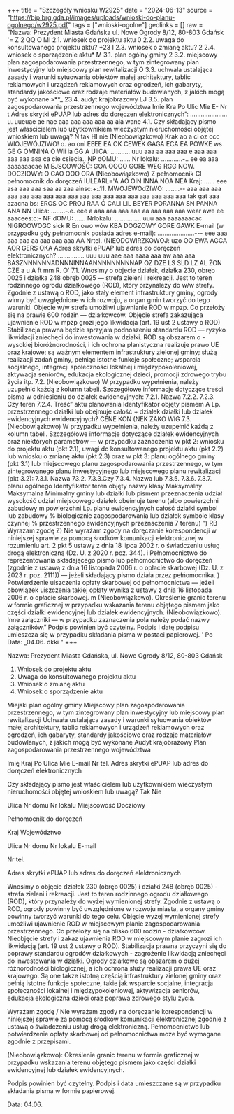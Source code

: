 +++
title = "Szczegóły wniosku W2925"
date = "2024-06-13"
source = "https://bip.brg.gda.pl/images/uploads/wnioski-do-planu-ogolnego/w2925.pdf"
tags = ["wnioski-ogolne"]
geolinks = []
raw = "Nazwa: Prezydent Miasta Gdańska ul. Nowe Ogrody 8/12, 80-803 Gdańsk '= Z 2 QQ O MI 2.1. wniosek do projektu aktu 0 2.2. uwaga do konsultowanego projektu aktu? +23 I 2.3. wniosek o zmianę aktu? 2 2.4. wniosek o sporządzenie aktu* M 3.1. plan ogólny gminy 2 3.2. miejscowy plan zagospodarowania przestrzennego, w tym zintegrowany plan inwestycyjny lub miejscowy plan rewitalizacji O 3.3. uchwała ustalająca zasady i warunki sytuowania obiektów małej architektury, tablic reklamowych i urządzeń reklamowych oraz ogrodzeń, ich gabaryty, standardy jakościowe oraz rodzaje materiałów budowlanych, z jakich mogą być wykonane »**_ 23.4. audyt krajobrazowy LJ 3.5. plan zagospodarowania przestrzennego województwa Imie Kra Po Ulic Mie E- Nr t Adres skrytki ePUAP lub adres do doręczen elektronicznych”: ..................... u. uueuae ae nae aaa aaa aaa aaa aa aia wane 4.1. Czy składający pismo jest właścicielem lub użytkownikiem wieczystym nieruchomości objętej wnioskiem lub uwagą? Ń tak HI nie (Nieobowiązkowo) Krak ao a ci oz ccc WIOJEWÓJZIWO! o. ao oni EEEE EA OK CEWEK GAGA ECA EA POWKE ws GE G OMNINA O Wii ia GG A UliCA: ........... uuu aaa aa aaa aaa e aaa aaa aaa aaa asa ca cie csiecia.. NP dOMU: ...... Nr lokalu: ............-.. ee ea aaa aaaaaaacae MIEJSCOWOŚĆ: GOA OOOO GORE WEG RGG NOW. DOCZIOWY: O GAO OOO ORA (Nieobowiązkowo) Z pełnomocnik CI pełnomocnik do doręczeń IULEARL='A  AO OIN INNA NOA NEA Kraj: ...... eee asa aaa aaa saa aa zaa ainsc:+:.11. MWOJEWÓdZIWO: ........-- aaa aaa aaa aaa aaa aaa aaa aaa aaa aaa aaa aaa aaa aaa aaa aaa aaa aaa tak gat aaa azacna bs: EROS OC PROJ RAA Ó CALI LIL BEYER PORANNA SN PANNA ANA NN Ulica: ........-.e. eee a aaa aaa aaa aaa aa aaa aaa aaa wear awe ee aaacees:c:- NF dOMU: ...... Nrlokalu: ............... uuu aaa aaaaaaacac NIGROOWOGC sick R En owo wów KBA DOGZOWY GORE GAWK E-mail (w przypadku gdy pełnomocnik posiada adres e-mail): .....................--- eee aaa aaa aaa aa aaa aaa aaa AA Nrtel. (NIEODOWIRZKOWOJ: uzo OO EWA AGCA AOR GERS OKA Adres skrytki ePUAP lub adres do doręczeń elektronicznych? ............... uuu uuu aae aaa aaaa aaa aw aaa aaa BASZNNNNNNADNNNINNAANNNNNNNNNAP OZ DZE LS SLD LZ AL ŻON CZE  a u A ft mm R. O' 7.1. Wnosimy o objecie działek, działka 230, obręb 0025 i działka 248 obręb 0025 — strefa zieleni i rekreacji. Jest to teren  rodzinnego ogrodu działkowego (ROD), który przynależy do w/w strefy. Zgodnie z ustawą o ROD, jako stały element infrastruktury gminy, ogrody winny być uwzględnione w ich rozwoju, a organ gmin tworzyć do tego warunki. Objecie  w/w strefa umożliwi ujawnianie ROD w mpzp. Co przełoży się na prawie 600 rodzin — działkowców. Objęcie strefa zakazująca ujawnienie ROD w mpzp grozi jego likwidacja (art. 19 ust 2 ustawy o ROD) Stabilizacja prawna będzie  sprzyjała podnoszeniu standardu ROD — ryzyko likwidacji zniechęci do inwestowania w działki. ROD są obszarem o - wysokiej bioróżnorodności, i ich ochrona płanistyczna realizuje prawo UE oraz krajowe; są ważnym elementem  infrastruktury zielonej gminy; służą realizacji zadań gminy, pełniąc istotne funkcje społeczne; wsparcia socjalnego,  integracji społeczności lokalnej i międzypokoleniowej, aktywacja seniorów, edukacja ekologicznej dzieci, promocji zdrowego trybu życia itp.  7.2. (Nieobowiązkowo) W przypadku wypełnienia, należy uzupełnić każdą z kolumn tabeli. Szczegółowe informacje dotyczące treści pisma w odniesieniu do działek ewidencyjnych: 7.2.1. Nazwa 7.2.2. 7.2.3. Czy teren 7.2.4. Treść” aktu planowania Identyfikator objęty pismem A Lp.  przestrzennego działki lub obejmuje całość + działek działki lub działek ewidencyjnych ewidencyjnych? CENE KON (NEK ZAKO WIG 7.3. (Nieobowiązkowo) W przypadku wypełnienia, należy uzupełnić każdą z kolumn tabeli. Szczegółowe  informacje dotyczące działek ewidencyjnych oraz niektórych parametrów — w przypadku zaznaczenia w pkt 2: wniosku do projektu aktu (pkt 2.1), uwagi do konsultowanego projektu aktu (pkt 2.2) lub wniosku o  zmianę aktu (pkt 2.3) oraz w pkt 3: planu ogólnego gminy (pkt 3.1) lub miejscowego planu   zagospodarowania przestrzennego, w tym zintegrowanego planu inwestycyjnego lub miejscowego planu  rewitalizacji (pkt 3.2):   7.3.1. Nazwa 73.2. 7.3.3.Czy  7.3.4. Nazwa lub 7.3.5. 7.3.6. 7.3.7.  planu ogólnego Identyfikator teren objęty nazwy klasy Maksymalny Maksymalna Minimalny gminy lub działki lub pismem przeznaczenia udział wysokość udział   miejscowego działek obeimuje terenu (albo powierzchni  zabudowy m  powierzchni  Lp. planu ewidencyjnych całość działki symbol lub zabudowy % biologicznie  zagospodarowania lub działek symbole klasy czynnej %  przestrzennego ewidencyjnych  przeznaczenia   7 terenu) ”)     RB Wyrażam zgodę Z) Nie wyrażam zgody  na doręczanie korespondencji w niniejszej sprawie za pomocą środków komunikacji elektronicznej w rozumieniu art. 2 pkt  5 ustawy z dnia 18 lipca 2002 r. o świadczeniu usług drogą elektroniczną (Dz. U. z 2020 r. poz. 344).   i Pełnomocnictwo do reprezentowania składającego pismo lub pełnomocnictwo do doręczeń (zgodnie z ustawą z dnia 16 listopada   2006 r. o opłacie skarbowej (Dz. U. z 2023 r. poz. 2111)) — jeżeli składający pismo działa przez pełńomocnika.  ) Potwierdzenie uiszczenia opłaty skarbowej od pełnomocnictwa — jeżeli obowiązek uiszczenia takiej opłaty wynika z ustawy z dnia  16 listopada 2006 r. o opłacie skarbowej.   m (Nieobowiązkowo). Określenie granic terenu w formie graficznej w przypadku wskazania terenu objętego pismem jako części działki   ewidencyjnej lub działek ewidencyjnych. (Nieobowiązkowo). Inne załączniki — w przypadku zaznaczenia pola należy podać nazwy załączników.” Podpis powinien być czytelny. Podpis i datę podpisu umieszcza się w przypadku składania pisma w postaci papierowej.  ' Po Data: „04.06. dkki  "
+++

Nazwa: Prezydent Miasta Gdańska, ul. Nowe Ogrody 8/12, 80-803 Gdańsk

1. Wniosek do projektu aktu
2. Uwaga do konsultowanego projektu aktu
3. Wniosek o zmianę aktu
4. Wniosek o sporządzenie aktu

Miejski plan ogólny gminy
Miejscowy plan zagospodarowania przestrzennego, w tym zintegrowany plan inwestycyjny lub miejscowy plan rewitalizacji
Uchwała ustalająca zasady i warunki sytuowania obiektów małej architektury, tablic reklamowych i urządzeń reklamowych oraz ogrodzeń, ich gabaryty, standardy jakościowe oraz rodzaje materiałów budowlanych, z jakich mogą być wykonane
Audyt krajobrazowy
Plan zagospodarowania przestrzennego województwa

Imię
Kraj
Po
Ulica
Mie
E-mail
Nr tel.
Adres skrytki ePUAP lub adres do doręczeń elektronicznych

Czy składający pismo jest właścicielem lub użytkownikiem wieczystym nieruchomości objętej wnioskiem lub uwagą?
Tak
Nie

Ulica
Nr domu
Nr lokalu
Miejscowość
Docziowy

Pełnomocnik do doręczeń

Kraj
Województwo

Ulica
Nr domu
Nr lokalu
E-mail

Nr tel.

Adres skrytki ePUAP lub adres do doręczeń elektronicznych

Wnosimy o objęcie działek 230 (obręb 0025) i działki 248 (obręb 0025) - strefa zieleni i rekreacji. Jest to teren rodzinnego ogrodu działkowego (ROD), który przynależy do wyżej wymienionej strefy. Zgodnie z ustawą o ROD, ogrody powinny być uwzględnione w rozwoju miasta, a organy gminy powinny tworzyć warunki do tego celu. Objęcie wyżej wymienionej strefy umożliwi ujawnienie ROD w miejscowym planie zagospodarowania przestrzennego. Co przełoży się na blisko 600 rodzin - działkowców. Nieobjęcie strefy i zakaz ujawnienia ROD w miejscowym planie zagrozi ich likwidacją (art. 19 ust 2 ustawy o ROD). Stabilizacja prawna przyczyni się do poprawy standardu ogrodów działkowych - zagrożenie likwidacją zniechęci do inwestowania w działki. Ogrody działkowe są obszarem o dużej różnorodności biologicznej, a ich ochrona służy realizacji prawa UE oraz krajowego. Są one także istotną częścią infrastruktury zielonej gminy oraz pełnią istotne funkcje społeczne, takie jak wsparcie socjalne, integracja społeczności lokalnej i międzypokoleniowej, aktywizacja seniorów, edukacja ekologiczna dzieci oraz poprawa zdrowego stylu życia.

Wyrażam zgodę / Nie wyrażam zgody na doręczanie korespondencji w niniejszej sprawie za pomocą środków komunikacji elektronicznej zgodnie z ustawą o świadczeniu usług drogą elektroniczną. Pełnomocnictwo lub potwierdzenie opłaty skarbowej od pełnomocnictwa może być wymagane zgodnie z przepisami.

(Nieobowiązkowo): Określenie granic terenu w formie graficznej w przypadku wskazania terenu objętego pismem jako części działki ewidencyjnej lub działek ewidencyjnych.

Podpis powinien być czytelny. Podpis i data umieszczane są w przypadku składania pisma w formie papierowej.

Data: 04.06.


